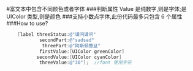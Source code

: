 #富文本中包含不同颜色或者字体
###判断属性 Value 是纯数字,则是字体;是 UIColor 类型,则是颜色
###支持小数点字体,此份代码最多只包含 6 个属性
###How to use?
```Objective-c
    [label threeStatus:@"请问请问"
            secondPart:@"sadsad"
             threePart:@"阿斯顿撒旦"
            firstValue:[UIColor greenColor]
           secondValue:[UIColor cyanColor]
            threeValue:@"30"];  //font 使用字符
```
